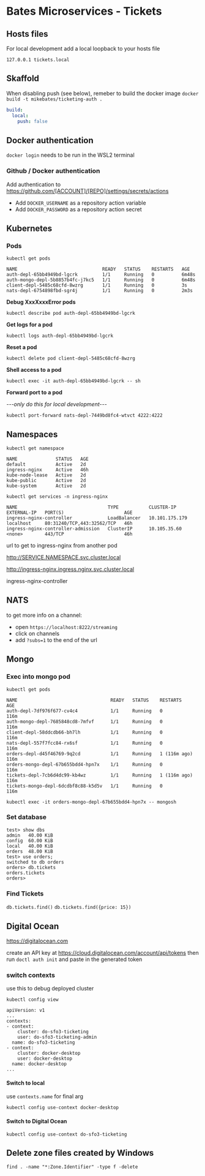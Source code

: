 # Bates Microservices - Tickets

## Hosts files

For local development add a local loopback to your hosts file

    127.0.0.1 tickets.local

## Skaffold

When disabling push (see below), remeber to build the docker image `docker build -t mikebates/ticketing-auth .`

```yaml
build:
  local:
    push: false
```

## Docker authentication

`docker login` needs to be run in the WSL2 terminal

### Github / Docker authentication

Add authentication to https://github.com/[ACCOUNT]/[REPO]/settings/secrets/actions

- Add `DOCKER_USERNAME` as a repository action variable
- Add `DOCKER_PASSWORD` as a repository action secret

## Kubernetes

### Pods

`kubectl get pods`

```
NAME                               READY   STATUS    RESTARTS   AGE
auth-depl-65bb4949bd-lgcrk         1/1     Running   0          6m48s
auth-mongo-depl-5b8857b4fc-j7kc5   1/1     Running   0          6m48s
client-depl-5485c68cfd-8wzrg       1/1     Running   0          3s
nats-depl-6754898fbd-sgr4j         1/1     Running   0          2m3s
```

**Debug XxxXxxxError pods**

`kubectl describe pod auth-depl-65bb4949bd-lgcrk`

**Get logs for a pod**

`kubectl logs auth-depl-65bb4949bd-lgcrk`

**Reset a pod**

`kubectl delete pod client-depl-5485c68cfd-8wzrg`

**Shell access to a pod**

`kubectl exec -it auth-depl-65bb4949bd-lgcrk -- sh`

**Forward port to a pod**

_---only do this for local development---_

`kubectl port-forward nats-depl-7449bd8fc4-wtvct 4222:4222`

## Namespaces

`kubectl get namespace`

```
NAME              STATUS   AGE
default           Active   2d
ingress-nginx     Active   46h
kube-node-lease   Active   2d
kube-public       Active   2d
kube-system       Active   2d
```

`kubectl get services -n ingress-nginx`

```
NAME                                 TYPE           CLUSTER-IP       EXTERNAL-IP   PORT(S)                      AGE
ingress-nginx-controller             LoadBalancer   10.101.175.179   localhost     80:31240/TCP,443:32562/TCP   46h
ingress-nginx-controller-admission   ClusterIP      10.105.35.60     <none>        443/TCP                      46h
```

url to get to ingress-nginx from another pod

http://SERVICE.NAMESPACE.svc.cluster.local

http://ingress-nginx.ingress.nginx.svc.cluster.local

ingress-nginx-controller

## NATS

to get more info on a channel:

- open `https://localhost:8222/streaming`
- click on channels
- add `?subs=1` to the end of the url

## Mongo

### Exec into mongo pod

`kubectl get pods`

```
NAME                                  READY   STATUS    RESTARTS       AGE
auth-depl-7df976f677-cv4c4            1/1     Running   0              116m
auth-mongo-depl-7685848cd8-7mfvf      1/1     Running   0              116m
client-depl-58ddcdb66-bh7lh           1/1     Running   0              116m
nats-depl-557f7fcc84-rx6sf            1/1     Running   0              116m
orders-depl-d45f46769-9q2cd           1/1     Running   1 (116m ago)   116m
orders-mongo-depl-67b655bdd4-hpn7x    1/1     Running   0              116m
tickets-depl-7cb6d4dc99-kb4wz         1/1     Running   1 (116m ago)   116m
tickets-mongo-depl-6dcdbf8c88-k5d5v   1/1     Running   0              116m
```

`kubectl exec -it orders-mongo-depl-67b655bdd4-hpn7x -- mongosh`

### Set database

```
test> show dbs
admin   40.00 KiB
config  60.00 KiB
local   40.00 KiB
orders  48.00 KiB
test> use orders;
switched to db orders
orders> db.tickets
orders.tickets
orders>
```

### Find Tickets

`db.tickets.find()`
`db.tickets.find({price: 15})`

## Digital Ocean

https://digitalocean.com

create an API key at https://cloud.digitalocean.com/account/api/tokens then run `doctl auth init` and paste in the generated token

### switch contexts

use this to debug deployed cluster

`kubectl config view`

```
apiVersion: v1
...
contexts:
- context:
    cluster: do-sfo3-ticketing
    user: do-sfo3-ticketing-admin
  name: do-sfo3-ticketing
- context:
    cluster: docker-desktop
    user: docker-desktop
  name: docker-desktop
...
```

#### Switch to local

use `contexts.name` for final arg

`kubectl config use-context docker-desktop`

#### Switch to Digital Ocean

`kubectl config use-context do-sfo3-ticketing`

## Delete zone files created by Windows

`find . -name "*:Zone.Identifier" -type f -delete`
